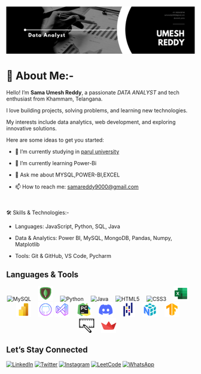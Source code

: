 ![Banner](asserts/Black-White-Modern-Minimalist-Data-Analyst-LinkedIn-Banner.png)


<h1>🚀 About Me:- </h1>
<p>Hello! I’m <b>Sama Umesh Reddy</b>, a passionate <i>DATA ANALYST</i> and tech enthusiast from Khammam, Telangana.</p>
<p>I love building projects, solving problems, and learning new technologies.</p>
<p>My interests include data analytics, web development, and exploring innovative solutions.</p>




Here are some ideas to get you started:

- 🔭 I’m currently studying in [ parul university](https://paruluniversity.ac.in/)
  
- 🌱 I’m currently learning Power-Bi

- 💬 Ask me about MYSQL,POWER-BI,EXCEL
  
- 📫 How to reach me: [samareddy9000@gmail.com](https://mail.google.com/mail/u/0/?tab=rm&ogbl#inbox)


<br>

🛠️ Skills & Technologies:-

* Languages: JavaScript, Python, SQL, Java
   
* Data & Analytics: Power BI, MySQL, MongoDB, Pandas, Numpy, Matplotlib
  
* Tools: Git & GitHub, VS Code, Pycharm

## Languages & Tools
<p align="center">
  <img src="https://cdn.jsdelivr.net/gh/devicons/devicon/icons/mysql/mysql-original.svg" width="40" style="margin-right:15px;" alt="MySQL" />
  <img src="asserts/icons8-mongodb-48.png" width="40" style="margin-right:15px;" alt="mongodb" />
  <img src="https://cdn.jsdelivr.net/gh/devicons/devicon/icons/python/python-original.svg" width="40" style="margin-right:15px;" alt="Python" />
  <img src="https://cdn.jsdelivr.net/gh/devicons/devicon/icons/java/java-original.svg" width="40" style="margin-right:15px;" alt="Java" />
  <img src="https://cdn.jsdelivr.net/gh/devicons/devicon/icons/html5/html5-original.svg" width="40" style="margin-right:15px;" alt="HTML5" />
  <img src="https://cdn.jsdelivr.net/gh/devicons/devicon/icons/css3/css3-original.svg" width="40" style="margin-right:15px;" alt="CSS3" />
  <img src="asserts/icons8-excel-48.png" width="40" style="margin-right:15px;" alt="Excel" />
  <img src="asserts/icons8-power-bi-logo-48.png" width="40" style="margin-right:15px;" alt="Power BI" />
  <img src="asserts/icons8-github-logo-64.png" width="40" alt="GitHub" />
  <img src="asserts/icons8-visual-studio-64.png" width="40" style="margin-right:15px;" alt="Vscode" />
  <img src="asserts/icons8-pycharm-48.png" width="40" style="margin-right:15px;" alt="pycharm" />
  <img src="asserts/icons8-discord-new-48.png" width="40" style="margin-right:15px;" alt="Discord" />
  <img src="asserts/icons8-pandas-48.png" width="40" style="margin-right:15px;" alt="Pandas" />
  <img src="asserts/icons8-numpy-48.png" width="40" style="margin-right:15px;" alt="numpy" />
   <img src="asserts/icons8-tensorflow-48.png" width="40" style="margin-right:15px;" alt="tensorflow" />
  <img src="asserts/icons8-video-editing.gif" width="40" style="margin-right:15px;" alt="video-editing" />
  <img src="asserts/icons8-streamlit-48.png" width="40" style="margin-right:15px;" alt="streamlit" />
</p>

## Let’s Stay Connected

[![LinkedIn](https://img.shields.io/badge/LinkedIn-0077B5?style=flat&logo=linkedin&logoColor=white)](https://www.linkedin.com/in/sama-umesh-reddy)
[![Twitter](https://img.shields.io/badge/Twitter-1DA1F2?style=flat&logo=twitter&logoColor=white)](https://twitter.com/SamaReddy15)
[![Instagram](https://img.shields.io/badge/Instagram-E4405F?style=flat&logo=instagram&logoColor=white)](https://www.instagram.com/umesh_sama)
[![LeetCode](https://img.shields.io/badge/LeetCode-FFA116?style=flat&logo=leetcode&logoColor=black)](https://leetcode.com/u/umesh_sama755485/)
[![WhatsApp](https://img.shields.io/badge/WhatsApp-25D366?style=flat&logo=whatsapp&logoColor=white)](https://wa.me/919000438748)












